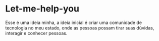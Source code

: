 # Let-me-help-you
 Esse é uma ideia minha, a ideia inicial é criar uma comunidade de tecnologia no meu estado, onde as pessoas possam tirar suas dúvidas, interagir e conhecer pessoas.
